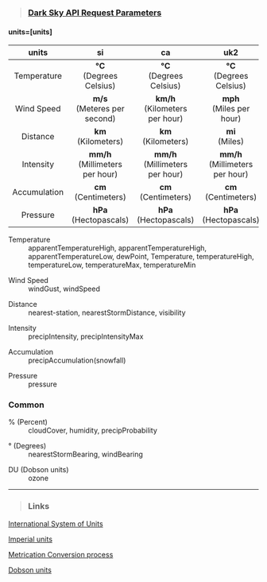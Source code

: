 >### [Dark Sky API Request Parameters][1]
[1]:https://darksky.net/dev/docs#forecast-request
#### units=[units] 

|units|si|ca|uk2|us|auto|
|:----------:|:----------:|:----------:|:----------:|:----------:|:----------:|
|Temperature|**°C**<br>(Degrees Celsius)|**°C**<br>(Degrees Celsius)|**°C**<br>(Degrees Celsius)|**°F**<br>(Degrees Fahrenheit)|-|
|Wind Speed|**m/s**<br>(Meteres per second)|**km/h**<br>(Kilometers per hour)|**mph**<br>(Miles per hour)|**mph**<br>(Miles per hour)|-|
|Distance|**km**<br>(Kilometers)|**km**<br>(Kilometers)|**mi**<br>(Miles)|**mi**<br>(Miles)|-|
|Intensity|**mm/h**<br>(Millimeters per hour)|**mm/h**<br>(Millimeters per hour)|**mm/h**<br>(Millimeters per hour)|**in/h**<br>(Inches per hour)|-|
|Accumulation|**cm**<br>(Centimeters)|**cm**<br>(Centimeters)|**cm**<br>(Centimeters)|**in**<br>(Inches)|-|
|Pressure|**hPa**<br>(Hectopascals)|**hPa**<br>(Hectopascals)|**hPa**<br>(Hectopascals)|**mbar**<br>(Millibar)|-|


<dl><dt>Temperature</dt><dd>apparentTemperatureHigh, apparentTemperatureHigh, apparentTemperatureLow, dewPoint,
Temperature, temperatureHigh, temperatureLow, temperatureMax, temperatureMin</dd></dl>
<dl><dt>Wind Speed</dt><dd>windGust, windSpeed</dd></dl>
<dl><dt>Distance</dt><dd>nearest-station, nearestStormDistance, visibility</dd></dl>
<dl><dt>Intensity</dt><dd>precipIntensity, precipIntensityMax</dd></dl>
<dl><dt>Accumulation</dt><dd>precipAccumulation(snowfall)</dd></dl>
<dl><dt>Pressure</dt><dd>pressure</dd></dl>


### Common
<dl><dt>% (Percent)</dt><dd>cloudCover, humidity, precipProbability</dd></dl>
<dl><dt>° (Degrees)</dt><dd>nearestStormBearing, windBearing</dd></dl>
<dl><dt>DU (Dobson units)</dt><dd>ozone</dd></dl>

***

>### Links

[International System of Units](https://en.wikipedia.org/wiki/International_System_of_Units)

[Imperial units](https://en.wikipedia.org/wiki/Imperial_units)

[Metrication Conversion process](https://en.wikipedia.org/wiki/Metrication#Conversion_process)

[Dobson units](https://en.wikipedia.org/wiki/Dobson_unit)
